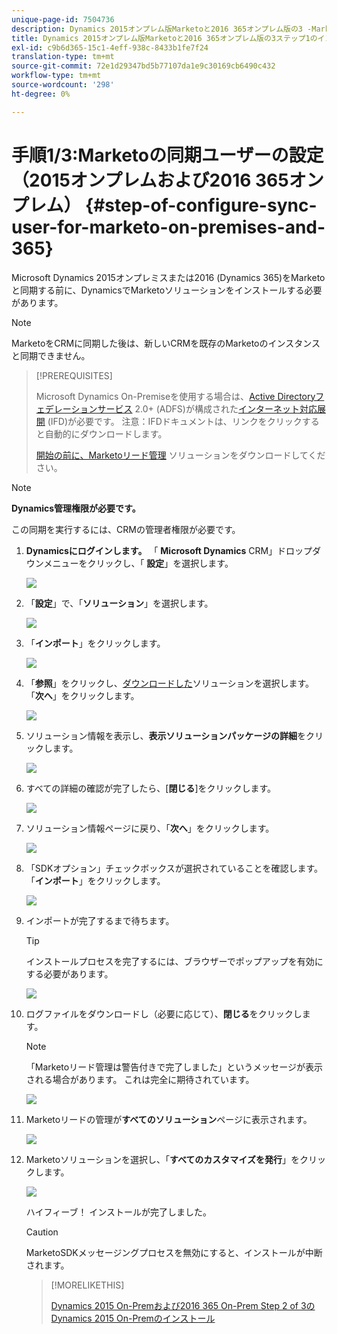 ```yaml
---
unique-page-id: 7504736
description: Dynamics 2015オンプレム版Marketoと2016 365オンプレム版の3 -Marketoドキュメント — 製品ドキュメントのインストール手順1
title: Dynamics 2015オンプレム版Marketoと2016 365オンプレム版の3ステップ1のインストール
exl-id: c9b6d365-15c1-4eff-938c-8433b1fe7f24
translation-type: tm+mt
source-git-commit: 72e1d29347bd5b77107da1e9c30169cb6490c432
workflow-type: tm+mt
source-wordcount: '298'
ht-degree: 0%

---
```


# 手順1/3:Marketoの同期ユーザーの設定（2015オンプレムおよび2016 365オンプレム） {#step-of-configure-sync-user-for-marketo-on-premises-and-365}

Microsoft Dynamics 2015オンプレミスまたは2016 (Dynamics 365)をMarketoと同期する前に、DynamicsでMarketoソリューションをインストールする必要があります。

>[!NOTE]
>
>MarketoをCRMに同期した後は、新しいCRMを既存のMarketoのインスタンスと同期できません。

>[!PREREQUISITES]
>
>Microsoft Dynamics On-Premiseを使用する場合は、[Active Directoryフェデレーションサービス](https://msdn.microsoft.com/en-us/library/bb897402.aspx) 2.0+ (ADFS)が構成された[インターネット対応展開](https://www.microsoft.com/en-us/download/confirmation.aspx?id=41701) (IFD)が必要です。 注意：IFDドキュメントは、リンクをクリックすると自動的にダウンロードします。
>
>[開始の前に、Marketoリード管理](/help/marketo/product-docs/crm-sync/microsoft-dynamics-sync/sync-setup/download-the-marketo-lead-management-solution.md) ソリューションをダウンロードしてください。

>[!NOTE]
>
>**Dynamics管理権限が必要です。**
>
>この同期を実行するには、CRMの管理者権限が必要です。

1. **Dynamicsにログインします。** 「 **Microsoft Dynamics** CRM」ドロップダウンメニューをクリックし、「 **設定**」を選択します。

   ![](assets/image2015-3-19-8-33-29.png)

1. 「**設定**」で、「**ソリューション**」を選択します。

   ![](assets/image2015-3-19-8-33-3.png)

1. 「**インポート**」をクリックします。

   ![](assets/image2015-3-19-8-34-8.png)

1. 「**参照**」をクリックし、[ダウンロードした](/help/marketo/product-docs/crm-sync/microsoft-dynamics-sync/sync-setup/download-the-marketo-lead-management-solution.md)ソリューションを選択します。 「**次へ**」をクリックします。

   ![](assets/image2015-3-19-9-20-56.png)

1. ソリューション情報を表示し、**表示ソリューションパッケージの詳細**&#x200B;をクリックします。

   ![](assets/image2015-11-18-11-12-8.png)

1. すべての詳細の確認が完了したら、[**閉じる**]をクリックします。

   ![](assets/step6.png)

1. ソリューション情報ページに戻り、「**次へ**」をクリックします。

   ![](assets/image2015-3-19-9-21-50.png)

1. 「SDKオプション」チェックボックスが選択されていることを確認します。 「**インポート**」をクリックします。

   ![](assets/image2015-3-19-9-19-12.png)

1. インポートが完了するまで待ちます。

   >[!TIP]
   >
   >インストールプロセスを完了するには、ブラウザーでポップアップを有効にする必要があります。

   ![](assets/image2015-3-11-11-34-9.png)

1. ログファイルをダウンロードし（必要に応じて）、**閉じる**&#x200B;をクリックします。

   >[!NOTE]
   >
   >「Marketoリード管理は警告付きで完了しました」というメッセージが表示される場合があります。 これは完全に期待されています。

   ![](assets/image2015-3-13-9-54-39.png)

1. Marketoリードの管理が&#x200B;**すべてのソリューション**&#x200B;ページに表示されます。

   ![](assets/image2015-3-19-8-40-38.png)

1. Marketoソリューションを選択し、「**すべてのカスタマイズを発行**」をクリックします。

   ![](assets/image2015-3-19-8-41-21.png)

   ハイフィーブ！ インストールが完了しました。

   >[!CAUTION]
   >
   >MarketoSDKメッセージングプロセスを無効にすると、インストールが中断されます。

   >[!MORELIKETHIS]
   >
   >[Dynamics 2015 On-Premおよび2016 365 On-Prem Step 2 of 3のDynamics 2015 On-Premのインストール](/help/marketo/product-docs/crm-sync/microsoft-dynamics-sync/sync-setup/microsoft-dynamics-2015-on-premises-2016-dynamics-365-on-premises/step-2-of-3-set-up.md)
